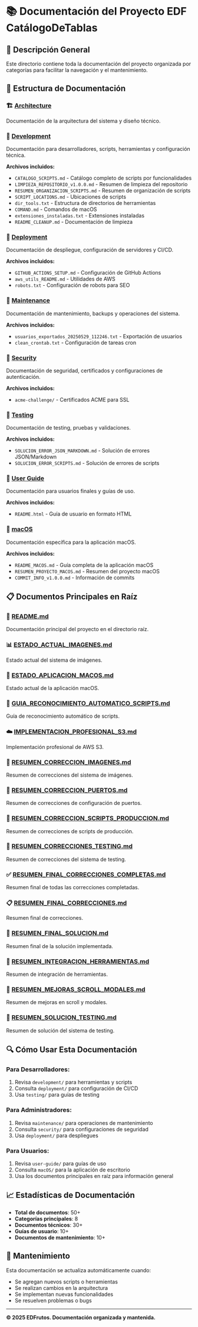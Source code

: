 # 📚 Documentación del Proyecto EDF CatálogoDeTablas

## 🎯 Descripción General

Este directorio contiene toda la documentación del proyecto organizada por categorías para facilitar la navegación y el mantenimiento.

## 📁 Estructura de Documentación

### **🏗️ [Architecture](./architecture/)**
Documentación de la arquitectura del sistema y diseño técnico.

### **🔧 [Development](./development/)**
Documentación para desarrolladores, scripts, herramientas y configuración técnica.

**Archivos incluidos:**
- `CATALOGO_SCRIPTS.md` - Catálogo completo de scripts por funcionalidades
- `LIMPIEZA_REPOSITORIO_v1.0.0.md` - Resumen de limpieza del repositorio
- `RESUMEN_ORGANIZACION_SCRIPTS.md` - Resumen de organización de scripts
- `SCRIPT_LOCATIONS.md` - Ubicaciones de scripts
- `dir_tools.txt` - Estructura de directorios de herramientas
- `COMAND.md` - Comandos de macOS
- `extensiones_instaladas.txt` - Extensiones instaladas
- `README_CLEANUP.md` - Documentación de limpieza

### **🚀 [Deployment](./deployment/)**
Documentación de despliegue, configuración de servidores y CI/CD.

**Archivos incluidos:**
- `GITHUB_ACTIONS_SETUP.md` - Configuración de GitHub Actions
- `aws_utils_README.md` - Utilidades de AWS
- `robots.txt` - Configuración de robots para SEO

### **🔧 [Maintenance](./maintenance/)**
Documentación de mantenimiento, backups y operaciones del sistema.

**Archivos incluidos:**
- `usuarios_exportados_20250529_112246.txt` - Exportación de usuarios
- `clean_crontab.txt` - Configuración de tareas cron

### **🔐 [Security](./security/)**
Documentación de seguridad, certificados y configuraciones de autenticación.

**Archivos incluidos:**
- `acme-challenge/` - Certificados ACME para SSL

### **🧪 [Testing](./testing/)**
Documentación de testing, pruebas y validaciones.

**Archivos incluidos:**
- `SOLUCION_ERROR_JSON_MARKDOWN.md` - Solución de errores JSON/Markdown
- `SOLUCION_ERROR_SCRIPTS.md` - Solución de errores de scripts

### **👤 [User Guide](./user-guide/)**
Documentación para usuarios finales y guías de uso.

**Archivos incluidos:**
- `README.html` - Guía de usuario en formato HTML

### **🍎 [macOS](./macOS/)**
Documentación específica para la aplicación macOS.

**Archivos incluidos:**
- `README_MACOS.md` - Guía completa de la aplicación macOS
- `RESUMEN_PROYECTO_MACOS.md` - Resumen del proyecto macOS
- `COMMIT_INFO_v1.0.0.md` - Información de commits

## 📋 Documentos Principales en Raíz

### **📖 [README.md](../README.md)**
Documentación principal del proyecto en el directorio raíz.

### **📊 [ESTADO_ACTUAL_IMAGENES.md](./ESTADO_ACTUAL_IMAGENES.md)**
Estado actual del sistema de imágenes.

### **🍎 [ESTADO_APLICACION_MACOS.md](./ESTADO_APLICACION_MACOS.md)**
Estado actual de la aplicación macOS.

### **🤖 [GUIA_RECONOCIMIENTO_AUTOMATICO_SCRIPTS.md](./GUIA_RECONOCIMIENTO_AUTOMATICO_SCRIPTS.md)**
Guía de reconocimiento automático de scripts.

### **☁️ [IMPLEMENTACION_PROFESIONAL_S3.md](./IMPLEMENTACION_PROFESIONAL_S3.md)**
Implementación profesional de AWS S3.

### **📝 [RESUMEN_CORRECCION_IMAGENES.md](./RESUMEN_CORRECCION_IMAGENES.md)**
Resumen de correcciones del sistema de imágenes.

### **🔌 [RESUMEN_CORRECCION_PUERTOS.md](./RESUMEN_CORRECCION_PUERTOS.md)**
Resumen de correcciones de configuración de puertos.

### **🔧 [RESUMEN_CORRECCION_SCRIPTS_PRODUCCION.md](./RESUMEN_CORRECCION_SCRIPTS_PRODUCCION.md)**
Resumen de correcciones de scripts de producción.

### **🧪 [RESUMEN_CORRECCIONES_TESTING.md](./RESUMEN_CORRECCIONES_TESTING.md)**
Resumen de correcciones del sistema de testing.

### **✅ [RESUMEN_FINAL_CORRECCIONES_COMPLETAS.md](./RESUMEN_FINAL_CORRECCIONES_COMPLETAS.md)**
Resumen final de todas las correcciones completadas.

### **📋 [RESUMEN_FINAL_CORRECCIONES.md](./RESUMEN_FINAL_CORRECCIONES.md)**
Resumen final de correcciones.

### **🎯 [RESUMEN_FINAL_SOLUCION.md](./RESUMEN_FINAL_SOLUCION.md)**
Resumen final de la solución implementada.

### **🔗 [RESUMEN_INTEGRACION_HERRAMIENTAS.md](./RESUMEN_INTEGRACION_HERRAMIENTAS.md)**
Resumen de integración de herramientas.

### **📜 [RESUMEN_MEJORAS_SCROLL_MODALES.md](./RESUMEN_MEJORAS_SCROLL_MODALES.md)**
Resumen de mejoras en scroll y modales.

### **🧪 [RESUMEN_SOLUCION_TESTING.md](./RESUMEN_SOLUCION_TESTING.md)**
Resumen de solución del sistema de testing.

## 🔍 Cómo Usar Esta Documentación

### **Para Desarrolladores:**
1. Revisa `development/` para herramientas y scripts
2. Consulta `deployment/` para configuración de CI/CD
3. Usa `testing/` para guías de testing

### **Para Administradores:**
1. Revisa `maintenance/` para operaciones de mantenimiento
2. Consulta `security/` para configuraciones de seguridad
3. Usa `deployment/` para despliegues

### **Para Usuarios:**
1. Revisa `user-guide/` para guías de uso
2. Consulta `macOS/` para la aplicación de escritorio
3. Usa los documentos principales en raíz para información general

## 📈 Estadísticas de Documentación

- **Total de documentos**: 50+
- **Categorías principales**: 8
- **Documentos técnicos**: 30+
- **Guías de usuario**: 10+
- **Documentos de mantenimiento**: 10+

## 🔄 Mantenimiento

Esta documentación se actualiza automáticamente cuando:
- Se agregan nuevos scripts o herramientas
- Se realizan cambios en la arquitectura
- Se implementan nuevas funcionalidades
- Se resuelven problemas o bugs

---

**© 2025 EDFrutos. Documentación organizada y mantenida.**